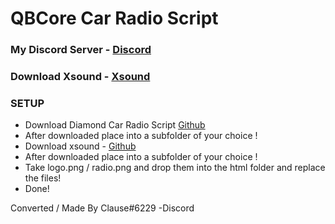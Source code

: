 # QBCore Car Radio Script

### My Discord Server - [Discord](https://discord.gg/diamond-roleplay)

### Download Xsound - [Xsound](https://github.com/Xogy/xsound)

### SETUP 
- Download Diamond Car Radio Script [Github](https://github.com/BigClause/QBCore-Car-Radio-Script)
- After downloaded place into a subfolder of your choice !
- Download xsound - [Github](https://github.com/Xogy/xsound)
- After downloaded place into a subfolder of your choice !
- Take logo.png / radio.png and drop them into the html folder and replace the files!
- Done!

Converted / Made By Clause#6229 -Discord